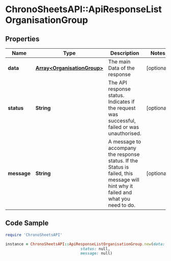 # ChronoSheetsAPI::ApiResponseListOrganisationGroup

## Properties

Name | Type | Description | Notes
------------ | ------------- | ------------- | -------------
**data** | [**Array&lt;OrganisationGroup&gt;**](OrganisationGroup.md) | The main Data of the response | [optional] 
**status** | **String** | The API response status. Indicates if the request was successful, failed or was unauthorised. | [optional] 
**message** | **String** | A message to accompany the response status.  If the Status is failed, this message will hint why it failed and what you need to do. | [optional] 

## Code Sample

```ruby
require 'ChronoSheetsAPI'

instance = ChronoSheetsAPI::ApiResponseListOrganisationGroup.new(data: null,
                                 status: null,
                                 message: null)
```


